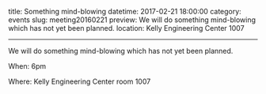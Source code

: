 title: Something mind-blowing
datetime: 2017-02-21 18:00:00
category: events
slug: meeting20160221
preview: We will do something mind-blowing which has not yet been planned.
location: Kelly Engineering Center 1007

---

We will do something mind-blowing which has not yet been planned.

When: 6pm

Where: Kelly Engineering Center room 1007
